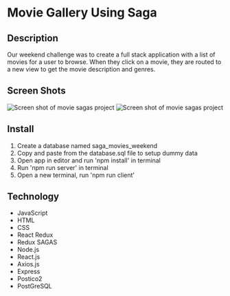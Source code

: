 # Movie Gallery Using Saga

## Description

Our weekend challenge was to create a full stack application with a list of movies for a user to browse. When they click on a movie, they are routed to a new view to get the movie description and genres.

## Screen Shots

![Screen shot of movie sagas project](./public/images/screenShot1.png)
![Screen shot of movie sagas project](./public/images/screenShot2.png)

## Install

1. Create a database named saga_movies_weekend
2. Copy and paste from the database.sql file to setup dummy data
3. Open app in editor and run 'npm install' in terminal
4. Run 'npm run server' in terminal
5. Open a new terminal, run 'npm run client'

## Technology

- JavaScript
- HTML
- CSS
- React Redux
- Redux SAGAS
- Node.js
- React.js
- Axios.js
- Express
- Postico2
- PostGreSQL
